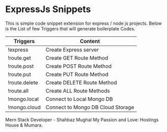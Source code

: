 # ExpressJs Snippets
This is simple code snippet extension for express / node js projects. 
Below is the List of few Triggers that will generate boilerplate Codes.

<!-- Tables -->
| Triggers      | Content                          |
| ------------- | ---------------------------------|
| !express      |Create Express server             |
| !route.get 	|Create GET Route Method           |
| !route.post   |Create POST Route Method          |
| !route.put    |Create PUT Route Method           |
| !route.delete |Create DELETE Route Method        | 
| !route.all    |Create ALL Route Methods          |
| !mongo.local  |Connect to Local Mongo DB         |
| !mongo.cloud  |Connect to Mongo DB Cloud Storage |

<!-- Author -->
Mern Stack Developer - Shahbaz Mughal
My Passion and Love:
Hostings House & Mumara.